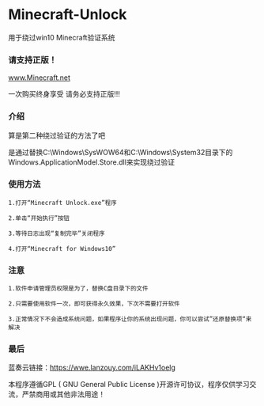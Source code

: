 # Minecraft-Unlock
用于绕过win10 Minecraft验证系统

### 请支持正版！

www.Minecraft.net

一次购买终身享受 请务必支持正版!!!

### 介绍

算是第二种绕过验证的方法了吧

是通过替换C:\Windows\SysWOW64和C:\Windows\System32目录下的Windows.ApplicationModel.Store.dll来实现绕过验证

### 使用方法

	1.打开“Minecraft Unlock.exe”程序

	2.单击“开始执行”按钮

	3.等待日志出现“复制完毕”关闭程序

	4.打开“Minecraft for Windows10”

### 注意

	1.软件申请管理员权限是为了，替换C盘目录下的文件

	2.只需要使用软件一次，即可获得永久效果，下次不需要打开软件

	3.正常情况下不会造成系统问题，如果程序让你的系统出现问题，你可以尝试”还原替换项“来解决
  
  ### 最后
  
  蓝奏云链接：https://wwe.lanzouy.com/iLAKHv1oelg
  
  本程序遵循GPL ( GNU General Public License )开源许可协议，程序仅供学习交流，严禁商用或其他非法用途！
